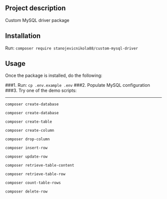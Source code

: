 ## Project description

Custom MySQL driver package

## Installation

Run: `composer require stanojevicnikola88/custom-mysql-driver`

## Usage

Once the package is installed, do the following:

###1. Run: `cp .env.example .env`
###2. Populate MySQL configuration
###3. Try one of the demo scripts:

--- 

`composer create-database`

`composer create-database`

`composer create-table`

`composer create-column`

`composer drop-column`

`composer insert-row`

`composer update-row`

`composer retrieve-table-content`

`composer retrieve-table-row`

`composer count-table-rows`

`composer delete-row`